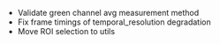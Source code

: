  - Validate green channel avg measurement method
 - Fix frame timings of temporal_resolution degradation
 - Move ROI selection to utils 
